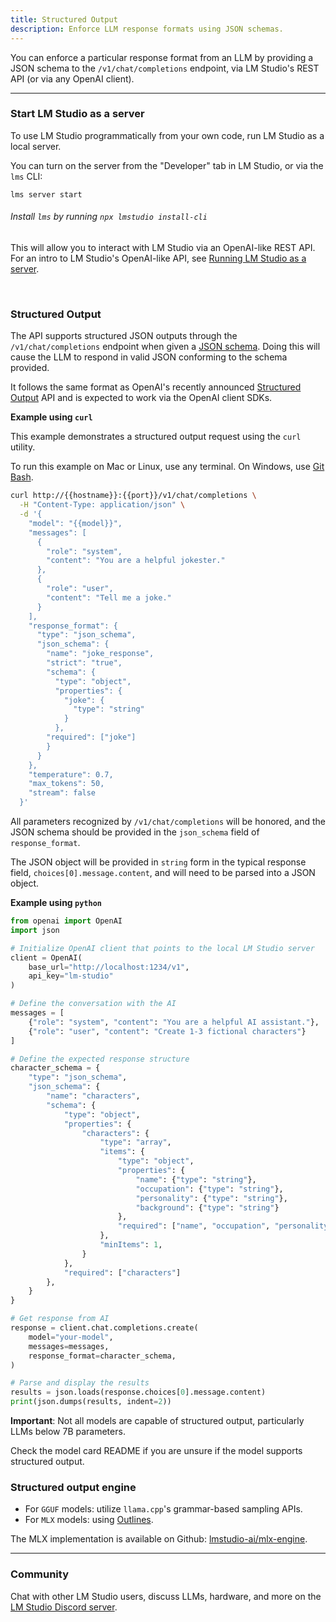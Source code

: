```yaml
---
title: Structured Output
description: Enforce LLM response formats using JSON schemas.
---
```


You can enforce a particular response format from an LLM by providing a JSON schema to the `/v1/chat/completions` endpoint, via LM Studio's REST API (or via any OpenAI client).

<hr>

### Start LM Studio as a server
To use LM Studio programmatically from your own code, run LM Studio as a local server.

You can turn on the server from the "Developer" tab in LM Studio, or via the `lms` CLI:

```
lms server start
```
###### Install `lms` by running `npx lmstudio install-cli`

This will allow you to interact with LM Studio via an OpenAI-like REST API. For an intro to LM Studio's OpenAI-like API, see [Running LM Studio as a server](/docs/basics/server).

<br>

### Structured Output

The API supports structured JSON outputs through the `/v1/chat/completions` endpoint when given a [JSON schema](https://json-schema.org/overview/what-is-jsonschema). Doing this will cause the LLM to respond in valid JSON conforming to the schema provided.

It follows the same format as OpenAI's recently announced [Structured Output](https://platform.openai.com/docs/guides/structured-outputs) API and is expected to work via the OpenAI client SDKs.

**Example using `curl`**

This example demonstrates a structured output request using the `curl` utility.

To run this example on Mac or Linux, use any terminal. On Windows, use [Git Bash](https://git-scm.com/download/win).

```bash
curl http://{{hostname}}:{{port}}/v1/chat/completions \
  -H "Content-Type: application/json" \
  -d '{
    "model": "{{model}}",
    "messages": [
      {
        "role": "system",
        "content": "You are a helpful jokester."
      },
      {
        "role": "user",
        "content": "Tell me a joke."
      }
    ],
    "response_format": {
      "type": "json_schema",
      "json_schema": {
        "name": "joke_response",
        "strict": "true",
        "schema": {
          "type": "object",
          "properties": {
            "joke": {
              "type": "string"
            }
          },
        "required": ["joke"]
        }
      }
    },
    "temperature": 0.7,
    "max_tokens": 50,
    "stream": false
  }'
```

All parameters recognized by `/v1/chat/completions` will be honored, and the JSON schema should be provided in the `json_schema` field of `response_format`.

The JSON object will be provided in `string` form in the typical response field, `choices[0].message.content`, and will need to be parsed into a JSON object.

**Example using `python`**
```python
from openai import OpenAI
import json

# Initialize OpenAI client that points to the local LM Studio server
client = OpenAI(
    base_url="http://localhost:1234/v1",
    api_key="lm-studio"
)

# Define the conversation with the AI
messages = [
    {"role": "system", "content": "You are a helpful AI assistant."},
    {"role": "user", "content": "Create 1-3 fictional characters"}
]

# Define the expected response structure
character_schema = {
    "type": "json_schema",
    "json_schema": {
        "name": "characters",
        "schema": {
            "type": "object",
            "properties": {
                "characters": {
                    "type": "array",
                    "items": {
                        "type": "object",
                        "properties": {
                            "name": {"type": "string"},
                            "occupation": {"type": "string"},
                            "personality": {"type": "string"},
                            "background": {"type": "string"}
                        },
                        "required": ["name", "occupation", "personality", "background"]
                    },
                    "minItems": 1,
                }
            },
            "required": ["characters"]
        },
    }
}

# Get response from AI
response = client.chat.completions.create(
    model="your-model",
    messages=messages,
    response_format=character_schema,
)

# Parse and display the results
results = json.loads(response.choices[0].message.content)
print(json.dumps(results, indent=2))
```

**Important**: Not all models are capable of structured output, particularly LLMs below 7B parameters.

Check the model card README if you are unsure if the model supports structured output.

### Structured output engine

- For `GGUF` models: utilize `llama.cpp`'s grammar-based sampling APIs.
- For `MLX` models: using [Outlines](https://github.com/dottxt-ai/outlines). 

The MLX implementation is available on Github: [lmstudio-ai/mlx-engine](https://github.com/lmstudio-ai/mlx-engine).

<hr>

### Community
Chat with other LM Studio users, discuss LLMs, hardware, and more on the [LM Studio Discord server](https://discord.gg/aPQfnNkxGC).
